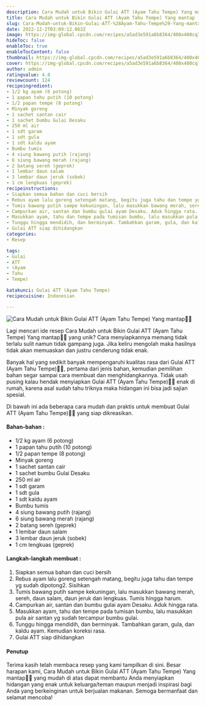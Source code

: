 ```yaml
---
description: Cara Mudah untuk Bikin Gulai ATT (Ayam Tahu Tempe) Yang mantap"
title: Cara Mudah untuk Bikin Gulai ATT (Ayam Tahu Tempe) Yang mantap
slug: Cara-Mudah-untuk-Bikin-Gulai-ATT-%28Ayam-Tahu-Tempe%29-Yang-mantap
date: 2022-12-2T03:09:12.063Z
image: https://img-global.cpcdn.com/recipes/a5ad3e591a6b8364/400x400cq70/photo.jpg
hideToc: false
enableToc: true
enableTocContent: false
thumbnail: https://img-global.cpcdn.com/recipes/a5ad3e591a6b8364/400x400cq70/photo.jpg
cover: https://img-global.cpcdn.com/recipes/a5ad3e591a6b8364/400x400cq70/photo.jpg
author: admin
ratingvalue: 4.8
reviewcount: 124
recipeingredient:
- 1/2 kg ayam (6 potong)
- 1 papan tahu putih (10 potong)
- 1/2 papan tempe (8 potong)
- Minyak goreng
- 1 sachet santan cair
- 1 sachet bumbu Gulai Desaku
- 250 ml air
- 1 sdt garam
- 1 sdt gula
- 1 sdt kaldu ayam
- Bumbu tumis
- 4 siung bawang putih (rajang)
- 6 siung bawang merah (rajang)
- 2 batang sereh (geprek)
- 1 lembar daun salam
- 3 lembar daun jeruk (sobek)
- 1 cm lengkuas (geprek)
recipeinstructions:
- Siapkan semua bahan dan cuci bersih
- Rebus ayam lalu goreng setengah matang, begitu juga tahu dan tempe yg sudah dipotong2. Sisihkan
- Tumis bawang putih sampe kekuningan, lalu masukkan bawang merah, sereh, daun salam, daun jeruk dan lengkuas. Tumis hingga harum.
- Campurkan air, santan dan bumbu gulai ayam Desaku. Aduk hingga rata.
- Masukkan ayam, tahu dan tempe pada tumisan bumbu, lalu masukkan pula air santan yg sudah tercampur bumbu gulai.
- Tunggu hingga mendidih, dan berminyak. Tambahkan garam, gula, dan kaldu ayam. Kemudian koreksi rasa.
- Gulai ATT siap dihidangkan
categories:
- Resep

tags:
- Gulai
- ATT
- (Ayam
- Tahu
- Tempe)

katakunci: Gulai ATT (Ayam Tahu Tempe)
recipecuisine: Indonesian

---
```


![Cara Mudah untuk Bikin Gulai ATT (Ayam Tahu Tempe) Yang mantap👩‍🍳](https://img-global.cpcdn.com/recipes/a5ad3e591a6b8364/400x400cq70/photo.jpg)

Lagi mencari ide resep Cara Mudah untuk Bikin Gulai ATT (Ayam Tahu Tempe) Yang mantap👩‍🍳 yang unik? Cara menyiapkannya memang tidak terlalu sulit namun tidak gampang juga. Jika keliru mengolah maka hasilnya tidak akan memuaskan dan justru cenderung tidak enak.

Banyak hal yang sedikit banyak mempengaruhi kualitas rasa dari Gulai ATT (Ayam Tahu Tempe)👩‍🍳, pertama dari jenis bahan, kemudian pemilihan bahan segar sampai cara membuat dan menghidangkannya. Tidak usah pusing kalau hendak menyiapkan Gulai ATT (Ayam Tahu Tempe)👩‍🍳 enak di rumah, karena asal sudah tahu triknya maka hidangan ini bisa jadi sajian spesial.

Di bawah ini ada beberapa cara mudah dan praktis untuk membuat Gulai ATT (Ayam Tahu Tempe)👩‍🍳 yang siap dikreasikan.

<!--inarticleads1-->

#### Bahan-bahan :

- 1/2 kg ayam (6 potong)
- 1 papan tahu putih (10 potong)
- 1/2 papan tempe (8 potong)
- Minyak goreng
- 1 sachet santan cair
- 1 sachet bumbu Gulai Desaku
- 250 ml air
- 1 sdt garam
- 1 sdt gula
- 1 sdt kaldu ayam
- Bumbu tumis
- 4 siung bawang putih (rajang)
- 6 siung bawang merah (rajang)
- 2 batang sereh (geprek)
- 1 lembar daun salam
- 3 lembar daun jeruk (sobek)
- 1 cm lengkuas (geprek)

<!--inarticleads2-->

#### Langkah-langkah membuat :

1. Siapkan semua bahan dan cuci bersih
1. Rebus ayam lalu goreng setengah matang, begitu juga tahu dan tempe yg sudah dipotong2. Sisihkan
1. Tumis bawang putih sampe kekuningan, lalu masukkan bawang merah, sereh, daun salam, daun jeruk dan lengkuas. Tumis hingga harum.
1. Campurkan air, santan dan bumbu gulai ayam Desaku. Aduk hingga rata.
1. Masukkan ayam, tahu dan tempe pada tumisan bumbu, lalu masukkan pula air santan yg sudah tercampur bumbu gulai.
1. Tunggu hingga mendidih, dan berminyak. Tambahkan garam, gula, dan kaldu ayam. Kemudian koreksi rasa.
1. Gulai ATT siap dihidangkan

#### Penutup

Terima kasih telah membaca resep yang kami tampilkan di sini. Besar harapan kami, Cara Mudah untuk Bikin Gulai ATT (Ayam Tahu Tempe) Yang mantap👩‍🍳 yang mudah di atas dapat membantu Anda menyiapkan hidangan yang enak untuk keluarga/teman maupun menjadi inspirasi bagi Anda yang berkeinginan untuk berjualan makanan. Semoga bermanfaat dan selamat mencoba!